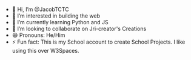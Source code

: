 - 👋 Hi, I’m @JacobTCTC
- 👀 I’m interested in building the web
- 🌱 I’m currently learning Python and JS
- 💞️ I’m looking to collaborate on Jri-creator's Creations
- 😄 Pronouns: He/Him
- ⚡ Fun fact: This is my School account to create School Projects. I like using this over W3Spaces. 
